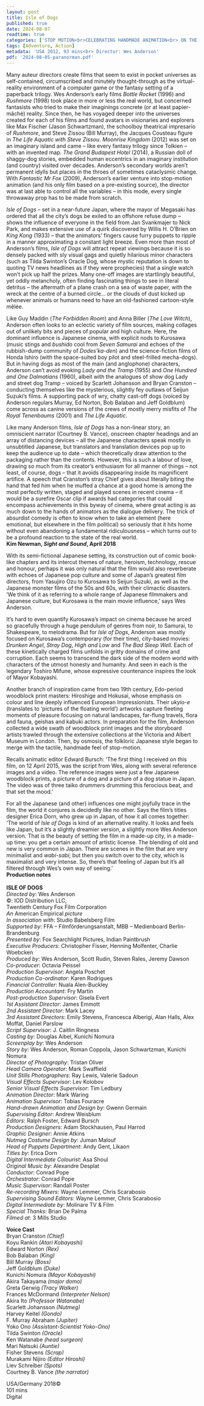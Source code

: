 ```yaml
---
layout: post
title: Isle of Dogs
published: true
date: 2024-08-07
readtime: true
categories: ['STOP MOTION<br>CELEBRATING HANDMADE ANIMATION<br> ON THE BIG SCREEN']
tags: [Adventure, Action]
metadata: 'USA 2012, 93 mins<br> Director: Wes Anderson'
pdf: '2024-08-05-paranorman.pdf'
---
```


Many auteur directors create films that seem to exist in pocket universes as self-contained, circumscribed and minutely thought-through as the virtual-reality environment of a computer game or the fantasy setting of a paperback trilogy. Wes Anderson’s early films _Bottle Rocket_ (1996) and _Rushmore_ (1998) took place in more or less the real world, but concerned fantasists who tried to make their imaginings concrete (or at least papier-mâché) reality. Since then, he has voyaged deeper into the universes created for each of his films and found avatars in visionaries and explorers like Max Fischer (Jason Schwartzman), the schoolboy theatrical impresario of _Rushmore_, and Steve Zissou (Bill Murray), the Jacques Cousteau figure in _The Life Aquatic with Steve Zissou_. _Moonrise Kingdom_ (2012) was set on an imaginary island and came – like every fantasy trilogy since Tolkien – with an invented map. _The Grand Budapest Hotel_ (2014), a Russian doll of shaggy-dog stories, embedded human eccentrics in an imaginary institution (and country) visited over decades. Anderson’s secondary worlds aren’t permanent idylls but places in the throes of sometimes cataclysmic change. With _Fantastic Mr Fox_ (2009), Anderson’s earlier venture into stop-motion animation (and his only film based on a pre-existing source), the director was at last able to control all the variables – in this mode, every single throwaway prop has to be made from scratch.

_Isle of Dogs_ – set in a near-future Japan, where the mayor of Megasaki has ordered that all the city’s dogs be exiled to an offshore refuse dump – shows the influence of everyone in the field from Jan Svankmajer to Nick Park, and makes extensive use of a quirk discovered by Willis H. O’Brien on _King Kong_ (1933) – that the animators’ fingers cause furry puppets to ripple in a manner approximating a constant light breeze. Even more than most of Anderson’s films, _Isle of Dogs_ will attract repeat viewings because it is so densely packed with sly visual gags and quietly hilarious minor characters (such as Tilda Swinton’s Oracle Dog, whose mystic reputation is down to quoting TV news headlines as if they were prophecies) that a single watch won’t pick up half the prizes. Many one-off images are startlingly beautiful, yet oddly melancholy, often finding fascinating things to see in literal detritus – the aftermath of a plane crash on a sea of waste paper, with the wreck at the centre of a burned circle… or the clouds of dust kicked up whenever animals or humans need to have an old-fashioned cartoon-style mêlée.

Like Guy Maddin (_The Forbidden Room_) and Anna Biller (_The Love Witch_), Anderson often looks to an eclectic variety of film sources, making collages out of unlikely bits and pieces of popular and high culture. Here, the dominant influence is Japanese cinema, with explicit nods to Kurosawa (music stings and _bushido_ cool from _Seven Samurai_ and echoes of the rubbish-dump community of _Dodes’ka-den_) and the science-fiction films of Honda Ishiro (with the space-suited boy pilot and steel-frilled mecha-dogs). But in having dogs as most of the main (and anglophone) characters, Anderson can’t avoid evoking _Lady and the Tramp_ (1955) and _One Hundred and One Dalmatians_ (1960), albeit with the analogues of show dog Lady and street dog Tramp – voiced by Scarlett Johansson and Bryan Cranston – conducting themselves like the mysterious, slightly fey outlaws of Seijun Suzuki’s films. A supporting pack of wry, chatty cast-off dogs (voiced by Anderson regulars Murray, Ed Norton, Bob Balaban and Jeff Goldblum) come across as canine versions of the crews of mostly merry misfits of _The Royal Tenenbaums_ (2001) and _The Life Aquatic_.

Like many Anderson films, _Isle of Dogs_ has a non-linear story, an omniscient narrator (Courtney B. Vance), onscreen chapter headings and an array of distancing devices – all the Japanese characters speak mostly in unsubtitled Japanese, but translators and translation devices pop up to keep the audience up to date – which theoretically draw attention to the packaging rather than the contents. However, this is such a labour of love, drawing so much from its creator’s enthusiasm for all manner of things – not least, of course, dogs – that it avoids disappearing inside its magnificent artifice. A speech that Cranston’s stray Chief gives about literally biting the hand that fed him when he muffed a chance at a good home is among the most perfectly written, staged and played scenes in recent cinema – it would be a surefire Oscar clip if awards had categories that could encompass achievements in this byway of cinema, where great acting is as much down to the hands of animators as the dialogue delivery. The trick of absurdist comedy is often to know when to take an element (here emotional, but elsewhere in the film political) so seriously that it hits home without even abandoning a fundamental ridiculousness – which turns out to be a profound reaction to the state of the real world.  
**Kim Newman, _Sight and Sound_, April 2018**  

With its semi-fictional Japanese setting, its construction out of comic book-like chapters and its intercut themes of nature, heroism, technology, rescue and honour, perhaps it was only natural that the film would also reverberate with echoes of Japanese pop culture and some of Japan’s greatest film directors, from Yasujiro Ozu to Kurosawa to Seijun Suzuki, as well as the Japanese monster films of the 50s and 60s, with their climactic disasters. ‘We think of it as referring to a whole range of Japanese filmmakers and Japanese culture, but Kurosawa is the main movie influence,’ says Wes Anderson.

It’s hard to even quantify Kurosawa’s impact on cinema because he arced so gracefully through a huge pendulum of genres from noir, to Samurai, to Shakespeare, to melodrama. But for _Isle of Dogs_, Anderson was mostly focused on Kurosawa’s contemporary (for their time), city-based movies: _Drunken Angel_, _Stray Dog_, _High and Low_ and _The Bad Sleep Well_. Each of these kinetically charged films unfolds in gritty domains of crime and corruption. Each seems to transcend the dark side of the modern world with characters of the utmost honesty and humanity. And seen in each is the legendary Toshiro Mifune, whose expressive countenance inspires the look of Mayor Kobayashi.

Another branch of inspiration came from two 19th century, Edo-period woodblock print masters: Hiroshige and Hokusai, whose emphasis on colour and line deeply influenced European Impressionists. Their _ukyio-e_ (translates to ‘pictures of the floating world’) artworks capture fleeting moments of pleasure focusing on natural landscapes, far-flung travels, flora and fauna, geishas and kabuki actors. In preparation for the film, Anderson collected a wide swath of woodblock print images and the storyboard artists trawled through the extensive collections at the Victoria and Albert Museum in London. Then, by osmosis, the folkloric Japanese style began to merge with the tactile, handmade feel of stop-motion.

Recalls animatic editor Edward Bursch: ‘The first thing I received on this film, on 12 April 2015, was the script from Wes, along with several reference images and a video. The reference images were just a few Japanese woodblock prints, a picture of a dog and a picture of a dog statue in Japan. The video was of three taiko drummers drumming this ferocious beat, and that set the mood.’

For all the Japanese (and other) influences one might joyfully trace in the film, the world it conjures is decidedly like no other. Says the film’s titles designer Erica Dorn, who grew up in Japan, of how it all comes together: ‘The world of _Isle of Dogs_ is kind of an alternative reality. It looks and feels like Japan, but it’s a slightly dreamier version, a slightly more Wes Anderson version. That is the beauty of setting the film in a made-up city, in a made-up time: you get a certain amount of artistic license. The blending of old and new is very common in Japan. There are scenes in the film that are very minimalist and _wabi-sabi_; but then you switch over to the city, which is maximalist and very intense. So, there’s that feeling of Japan but it’s all filtered through Wes’s own way of seeing.’  
**Production notes**  
<br>
**ISLE OF DOGS**  
_Directed by_: Wes Anderson  
©: IOD Distribution LLC,  
Twentieth Century Fox Film Corporation  
_An_ American Empirical _picture_  
_In association with_: Studio Babelsberg Film  
_Supported by_: FFA – Filmförderungsanstalt, MBB – Medienboard Berlin-Brandenburg  
_Presented by_: Fox Searchlight Pictures, Indian Paintbrush  
_Executive Producers_: Christopher Fisser, Henning Molfenter, Charlie Woebcken  
_Produced by_: Wes Anderson, Scott Rudin, Steven Rales, Jeremy Dawson  
_Co-producer_: Octavia Peissel  
_Production Supervisor_: Angela Poschet  
_Production Co-ordinator_: Karen Rodrigues  
_Financial Controller_: Nuala Alen-Buckley  
_Production Accountant_: Fry Martin  
_Post-production Supervisor_: Gisela Evert  
_1st Assistant Director_: James Emmott  
_2nd Assistant Director_: Mark Lacey  
_3rd Assistant Directors_: Emily Stevens, Francesca Alberigi, Alan Halls, Alex Moffat, Daniel Parslow  
_Script Supervisor_: J. Caitlin Ringness  
_Casting by_: Douglas Aibel, Kunichi Nomura  
_Screenplay by_: Wes Anderson  
_Story by_: Wes Anderson, Roman Coppola, Jason Schwartzman, Kunichi Nomura  
_Director of Photography_: Tristan Oliver  
_Head Camera Operator_: Mark Swaffield  
_Unit Stills Photographers_: Ray Lewis, Valerie Sadoun  
_Visual Effects Supervisor_: Lev Kolobov  
_Senior Visual Effects Supervisor_: Tim Ledbury  
_Animation Director_: Mark Waring  
_Animation Supervisor_: Tobias Fouracre  
_Hand-drawn Animation and Design by_: Gwenn Germain  
_Supervising Editor_: Andrew Weisblum  
_Editors_: Ralph Foster, Edward Bursch  
_Production Designers_: Adam Stockhausen, Paul Harrod  
_Graphic Designer_: Annie Atkins  
_Nutmeg Costume Design by_: Juman Malouf  
_Head of Puppets Department_: Andy Gent, Likaon  
_Titles by_: Erica Dorn  
_Digital Intermediate Colourist_: Asa Shoul  
_Original Music by_: Alexandre Desplat  
_Conductor_: Conrad Pope  
_Orchestrator_: Conrad Pope  
_Music Supervisor_: Randall Poster  
_Re-recording Mixers_: Wayne Lemmer, Chris Scarabosio  
_Supervising Sound Editors_: Wayne Lemmer, Chris Scarabosio  
_Digital Intermediate by_: Molinare TV & Film  
_Special Thanks_: Brian De Palma  
_Filmed at_: 3 Mills Studio  

**Voice Cast**  
Bryan Cranston _(Chief)_  
Koyu Rankin _(Atari Kobayashi)_  
Edward Norton _(Rex)_  
Bob Balaban _(King)_  
Bill Murray _(Boss)_  
Jeff Goldblum _(Duke)_  
Kunichi Nomura _(Mayor Kobayashi)_  
Akira Takayama _(major domo)_  
Greta Gerwig _(Tracy Walker)_  
Frances McDormand _(Interpreter Nelson)_  
Akira Ito _(Professor Watanabe)_  
Scarlett Johansson _(Nutmeg)_  
Harvey Keitel _(Gondo)_  
F. Murray Abraham _(Jupiter)_  
Yoko Ono _(Assistant-Scientist Yoko-Ono)_  
Tilda Swinton _(Oracle)_  
Ken Watanabe _(head surgeon)_  
Mari Natsuki _(Auntie)_  
Fisher Stevens _(Scrap)_  
Murakami Nijiro _(Editor Hiroshi)_  
Liev Schreiber _(Spots)_  
Courtney B. Vance _(the narrator)_  

USA/Germany 2018©  
101 mins  
Digital  
<!--stackedit_data:
eyJoaXN0b3J5IjpbLTc3NjU0MTg5M119
-->